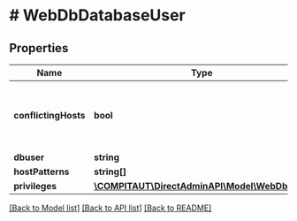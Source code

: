 # # WebDbDatabaseUser

## Properties

Name | Type | Description | Notes
------------ | ------------- | ------------- | -------------
**conflictingHosts** | **bool** | Reports whether privileges differ between hosts. |
**dbuser** | **string** |  |
**hostPatterns** | **string[]** |  |
**privileges** | [**\COMPITAUT\DirectAdminAPI\Model\WebDbPrivs**](WebDbPrivs.md) |  |

[[Back to Model list]](../../README.md#models) [[Back to API list]](../../README.md#endpoints) [[Back to README]](../../README.md)
